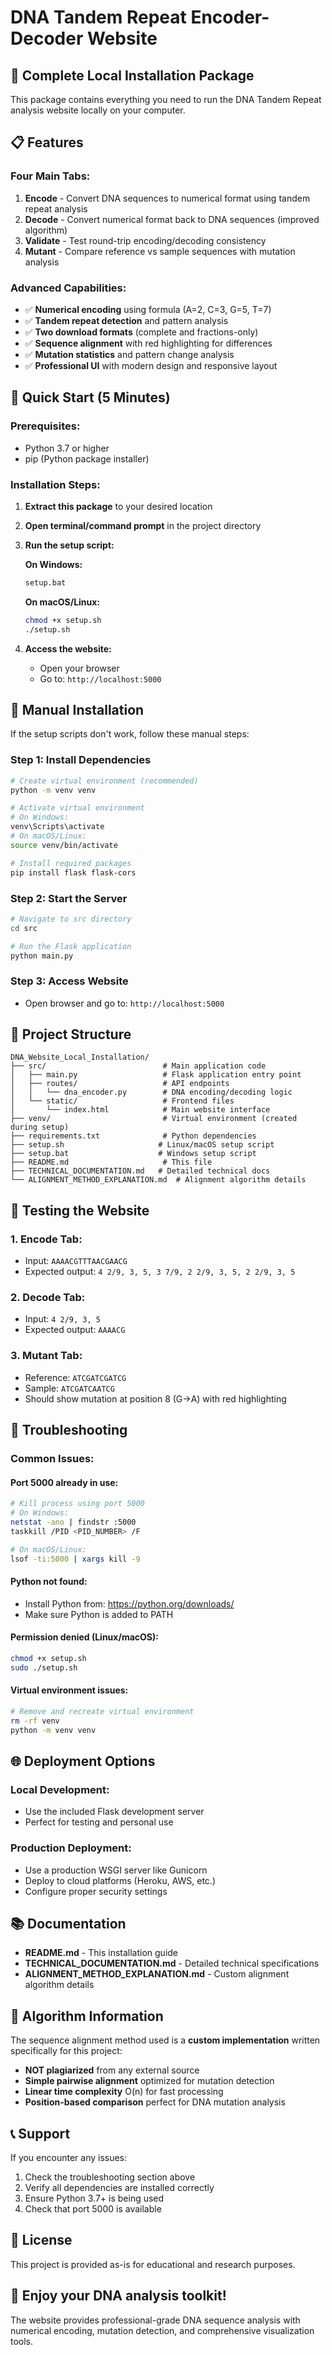 # DNA Tandem Repeat Encoder-Decoder Website

## 🧬 **Complete Local Installation Package**

This package contains everything you need to run the DNA Tandem Repeat analysis website locally on your computer.

## 📋 **Features**

### **Four Main Tabs:**
1. **Encode** - Convert DNA sequences to numerical format using tandem repeat analysis
2. **Decode** - Convert numerical format back to DNA sequences (improved algorithm)
3. **Validate** - Test round-trip encoding/decoding consistency
4. **Mutant** - Compare reference vs sample sequences with mutation analysis

### **Advanced Capabilities:**
- ✅ **Numerical encoding** using formula (A=2, C=3, G=5, T=7)
- ✅ **Tandem repeat detection** and pattern analysis
- ✅ **Two download formats** (complete and fractions-only)
- ✅ **Sequence alignment** with red highlighting for differences
- ✅ **Mutation statistics** and pattern change analysis
- ✅ **Professional UI** with modern design and responsive layout

## 🚀 **Quick Start (5 Minutes)**

### **Prerequisites:**
- Python 3.7 or higher
- pip (Python package installer)

### **Installation Steps:**

1. **Extract this package** to your desired location
2. **Open terminal/command prompt** in the project directory
3. **Run the setup script:**

   **On Windows:**
   ```bash
   setup.bat
   ```

   **On macOS/Linux:**
   ```bash
   chmod +x setup.sh
   ./setup.sh
   ```

4. **Access the website:**
   - Open your browser
   - Go to: `http://localhost:5000`

## 🔧 **Manual Installation**

If the setup scripts don't work, follow these manual steps:

### **Step 1: Install Dependencies**
```bash
# Create virtual environment (recommended)
python -m venv venv

# Activate virtual environment
# On Windows:
venv\Scripts\activate
# On macOS/Linux:
source venv/bin/activate

# Install required packages
pip install flask flask-cors
```

### **Step 2: Start the Server**
```bash
# Navigate to src directory
cd src

# Run the Flask application
python main.py
```

### **Step 3: Access Website**
- Open browser and go to: `http://localhost:5000`

## 📁 **Project Structure**

```
DNA_Website_Local_Installation/
├── src/                          # Main application code
│   ├── main.py                   # Flask application entry point
│   ├── routes/                   # API endpoints
│   │   └── dna_encoder.py        # DNA encoding/decoding logic
│   └── static/                   # Frontend files
│       └── index.html            # Main website interface
├── venv/                         # Virtual environment (created during setup)
├── requirements.txt              # Python dependencies
├── setup.sh                     # Linux/macOS setup script
├── setup.bat                    # Windows setup script
├── README.md                     # This file
├── TECHNICAL_DOCUMENTATION.md   # Detailed technical docs
└── ALIGNMENT_METHOD_EXPLANATION.md  # Alignment algorithm details
```

## 🧪 **Testing the Website**

### **1. Encode Tab:**
- Input: `AAAACGTTTAACGAACG`
- Expected output: `4 2/9, 3, 5, 3 7/9, 2 2/9, 3, 5, 2 2/9, 3, 5`

### **2. Decode Tab:**
- Input: `4 2/9, 3, 5`
- Expected output: `AAAACG`

### **3. Mutant Tab:**
- Reference: `ATCGATCGATCG`
- Sample: `ATCGATCAATCG`
- Should show mutation at position 8 (G→A) with red highlighting

## 🔧 **Troubleshooting**

### **Common Issues:**

#### **Port 5000 already in use:**
```bash
# Kill process using port 5000
# On Windows:
netstat -ano | findstr :5000
taskkill /PID <PID_NUMBER> /F

# On macOS/Linux:
lsof -ti:5000 | xargs kill -9
```

#### **Python not found:**
- Install Python from: https://python.org/downloads/
- Make sure Python is added to PATH

#### **Permission denied (Linux/macOS):**
```bash
chmod +x setup.sh
sudo ./setup.sh
```

#### **Virtual environment issues:**
```bash
# Remove and recreate virtual environment
rm -rf venv
python -m venv venv
```

## 🌐 **Deployment Options**

### **Local Development:**
- Use the included Flask development server
- Perfect for testing and personal use

### **Production Deployment:**
- Use a production WSGI server like Gunicorn
- Deploy to cloud platforms (Heroku, AWS, etc.)
- Configure proper security settings

## 📚 **Documentation**

- **README.md** - This installation guide
- **TECHNICAL_DOCUMENTATION.md** - Detailed technical specifications
- **ALIGNMENT_METHOD_EXPLANATION.md** - Custom alignment algorithm details

## 🔬 **Algorithm Information**

The sequence alignment method used is a **custom implementation** written specifically for this project:
- **NOT plagiarized** from any external source
- **Simple pairwise alignment** optimized for mutation detection
- **Linear time complexity** O(n) for fast processing
- **Position-based comparison** perfect for DNA mutation analysis

## 📞 **Support**

If you encounter any issues:
1. Check the troubleshooting section above
2. Verify all dependencies are installed correctly
3. Ensure Python 3.7+ is being used
4. Check that port 5000 is available

## 📄 **License**

This project is provided as-is for educational and research purposes.

## 🧬 **Enjoy your DNA analysis toolkit!**

The website provides professional-grade DNA sequence analysis with numerical encoding, mutation detection, and comprehensive visualization tools.

